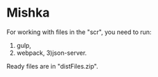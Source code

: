 # Mishka

For working with files in the "scr", you need to run:
1) gulp,
2) webpack,
3)json-server.

Ready files are in "distFiles.zip".
